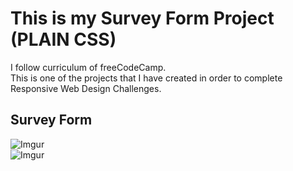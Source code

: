 # This is my Survey Form Project (PLAIN CSS)
I follow curriculum of freeCodeCamp.<br>
This is one of the projects that I have created in order to complete Responsive Web Design Challenges.
## Survey Form
![Imgur](https://i.imgur.com/A5udgCY.png)  
![Imgur](https://i.imgur.com/xVIcONt.png)
